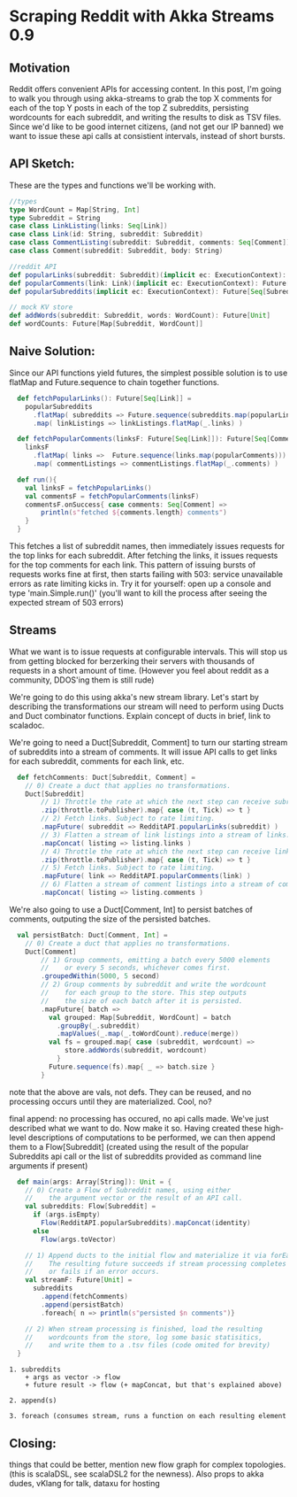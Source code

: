 Scraping Reddit with Akka Streams 0.9
=====================================

Motivation
----------
Reddit offers convenient APIs for accessing content. In this post, I'm going to walk you through using akka-streams to grab the top X comments for each of the top Y posts in each of the top Z subreddits, persisting wordcounts for each subreddit, and writing the results to disk as TSV files. Since we'd like to be good internet citizens, (and not get our IP banned) we want to issue these api calls at consistient intervals, instead of short bursts. 

API Sketch:
-----------

These are the types and functions we'll be working with.

```scala
//types
type WordCount = Map[String, Int] 
type Subreddit = String  
case class LinkListing(links: Seq[Link])
case class Link(id: String, subreddit: Subreddit)
case class CommentListing(subreddit: Subreddit, comments: Seq[Comment])
case class Comment(subreddit: Subreddit, body: String)

//reddit API
def popularLinks(subreddit: Subreddit)(implicit ec: ExecutionContext): Future[LinkListing]
def popularComments(link: Link)(implicit ec: ExecutionContext): Future[CommentListing]
def popularSubreddits(implicit ec: ExecutionContext): Future[Seq[Subreddit]]

// mock KV store
def addWords(subreddit: Subreddit, words: WordCount): Future[Unit]
def wordCounts: Future[Map[Subreddit, WordCount]]
```

Naive Solution:
--------------

Since our API functions yield futures, the simplest possible solution is to use flatMap and Future.sequence to chain together functions.

```scala
  def fetchPopularLinks(): Future[Seq[Link]] = 
    popularSubreddits
      .flatMap( subreddits => Future.sequence(subreddits.map(popularLinks)) )
      .map( linkListings => linkListings.flatMap(_.links) )

  def fetchPopularComments(linksF: Future[Seq[Link]]): Future[Seq[Comment]] = 
    linksF
      .flatMap( links =>  Future.sequence(links.map(popularComments)))
      .map( commentListings => commentListings.flatMap(_.comments) )

  def run(){
    val linksF = fetchPopularLinks()
    val commentsF = fetchPopularComments(linksF)
    commentsF.onSuccess{ case comments: Seq[Comment] => 
        println(s"fetched ${comments.length} comments")
    }
  }
```

This fetches a list of subreddit names, then immediately issues requests for the top links for each subreddit. After fetching the links, it issues requests for the top comments for each link. This pattern of issuing bursts of requests works fine at first, then starts failing with 503: service unavailable errors as rate limiting kicks in. Try it for yourself: open up a console and type 'main.Simple.run()' (you'll want to kill the process after seeing the expected stream of 503 errors)


Streams
-------

What we want is to issue requests at configurable intervals. This will stop us from getting blocked for berzerking their servers with thousands of requests in a short amount of time. (However you feel about reddit as a community, DDOS'ing them is still rude)

We're going to do this using akka's new stream library. Let's start by describing the transformations our stream will need to perform using Ducts and Duct combinator functions.
Explain concept of ducts in brief, link to scaladoc.

We're going to need a Duct[Subreddit, Comment] to turn our starting stream of subreddits into a stream of comments. It will issue API calls to get links for each subreddit, comments for each link, etc.

```scala
  def fetchComments: Duct[Subreddit, Comment] = 
    // 0) Create a duct that applies no transformations.
    Duct[Subreddit] 
        // 1) Throttle the rate at which the next step can receive subreddit names.
        .zip(throttle.toPublisher).map{ case (t, Tick) => t } 
        // 2) Fetch links. Subject to rate limiting.
        .mapFuture( subreddit => RedditAPI.popularLinks(subreddit) ) 
        // 3) Flatten a stream of link listings into a stream of links.
        .mapConcat( listing => listing.links ) 
        // 4) Throttle the rate at which the next step can receive links.
        .zip(throttle.toPublisher).map{ case (t, Tick) => t } 
        // 5) Fetch links. Subject to rate limiting.
        .mapFuture( link => RedditAPI.popularComments(link) ) 
        // 6) Flatten a stream of comment listings into a stream of comments.
        .mapConcat( listing => listing.comments )
```


We're also going to use a Duct[Comment, Int] to persist batches of comments, outputing the size of the persisted batches. 
```scala
  val persistBatch: Duct[Comment, Int] = 
    // 0) Create a duct that applies no transformations.
    Duct[Comment]
        // 1) Group comments, emitting a batch every 5000 elements
        //    or every 5 seconds, whichever comes first.
        .groupedWithin(5000, 5 second) 
        // 2) Group comments by subreddit and write the wordcount 
        //    for each group to the store. This step outputs 
        //    the size of each batch after it is persisted.
        .mapFuture{ batch => 
          val grouped: Map[Subreddit, WordCount] = batch
            .groupBy(_.subreddit)
            .mapValues(_.map(_.toWordCount).reduce(merge))
          val fs = grouped.map{ case (subreddit, wordcount) => 
              store.addWords(subreddit, wordcount)
            }
          Future.sequence(fs).map{ _ => batch.size }
        }
```

note that the above are vals, not defs. They can be reused, and no processing occurs until they are materialized. Cool, no?

final append: no processing has occured, no api calls made. We've just described what we want to do. Now make it so.
Having created these high-level descriptions of computations to be performed, we can then append them to a Flow\[Subreddit\] \(created using the result of the popular Subreddits api call or the list of subreddits provided as command line arguments if present\)


```scala
  def main(args: Array[String]): Unit = {
    // 0) Create a Flow of Subreddit names, using either
    //    the argument vector or the result of an API call.
    val subreddits: Flow[Subreddit] =
      if (args.isEmpty) 
        Flow(RedditAPI.popularSubreddits).mapConcat(identity)
      else
        Flow(args.toVector)

    // 1) Append ducts to the initial flow and materialize it via forEach. 
    //    The resulting future succeeds if stream processing completes 
    //    or fails if an error occurs.
    val streamF: Future[Unit] = 
      subreddits
        .append(fetchComments)
        .append(persistBatch)
        .foreach{ n => println(s"persisted $n comments")}

    // 2) When stream processing is finished, load the resulting 
    //    wordcounts from the store, log some basic statisitics, 
    //    and write them to a .tsv files (code omited for brevity)
  }
```
    
    1. subreddits
        + args as vector -> flow
        + future result -> flow (+ mapConcat, but that's explained above)

    2. append(s)

    3. foreach (consumes stream, runs a function on each resulting element

Closing: 
--------
things that could be better, mention new flow graph for complex topologies. (this is scalaDSL, see scalaDSL2 for the newness). Also props to akka dudes, vKlang for talk, dataxu for hosting
